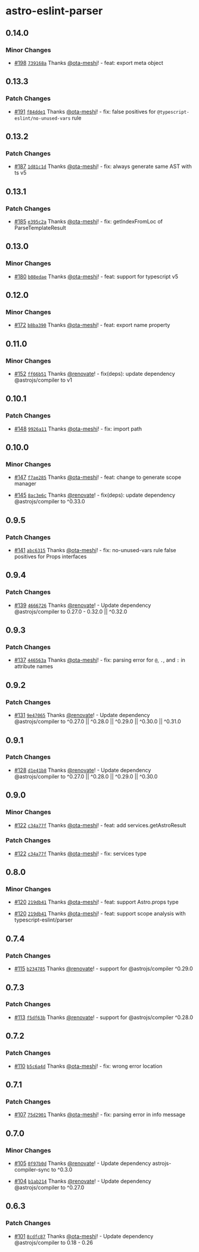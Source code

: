 # astro-eslint-parser

## 0.14.0

### Minor Changes

- [#198](https://github.com/ota-meshi/astro-eslint-parser/pull/198) [`739168a`](https://github.com/ota-meshi/astro-eslint-parser/commit/739168a8462e14d2c6eba20a48a05470eade65a1) Thanks [@ota-meshi](https://github.com/ota-meshi)! - feat: export meta object

## 0.13.3

### Patch Changes

- [#191](https://github.com/ota-meshi/astro-eslint-parser/pull/191) [`f84dde1`](https://github.com/ota-meshi/astro-eslint-parser/commit/f84dde17b30c4e68b2886cb19ff90f1c8b038e88) Thanks [@ota-meshi](https://github.com/ota-meshi)! - fix: false positives for `@typescript-eslint/no-unused-vars` rule

## 0.13.2

### Patch Changes

- [#187](https://github.com/ota-meshi/astro-eslint-parser/pull/187) [`1d81c1d`](https://github.com/ota-meshi/astro-eslint-parser/commit/1d81c1d2925bee0fd72e924bb04b17a4b7a41063) Thanks [@ota-meshi](https://github.com/ota-meshi)! - fix: always generate same AST with ts v5

## 0.13.1

### Patch Changes

- [#185](https://github.com/ota-meshi/astro-eslint-parser/pull/185) [`e395c2a`](https://github.com/ota-meshi/astro-eslint-parser/commit/e395c2a84bc7f73cc9a9f9791ef8a2c85ef734bc) Thanks [@ota-meshi](https://github.com/ota-meshi)! - fix: getIndexFromLoc of ParseTemplateResult

## 0.13.0

### Minor Changes

- [#180](https://github.com/ota-meshi/astro-eslint-parser/pull/180) [`b08edae`](https://github.com/ota-meshi/astro-eslint-parser/commit/b08edae50787cb8725d77ab0c5c703c651d11fe6) Thanks [@ota-meshi](https://github.com/ota-meshi)! - feat: support for typescript v5

## 0.12.0

### Minor Changes

- [#172](https://github.com/ota-meshi/astro-eslint-parser/pull/172) [`b8ba390`](https://github.com/ota-meshi/astro-eslint-parser/commit/b8ba3901bcdf08517526a625f1694b7bc970e5be) Thanks [@ota-meshi](https://github.com/ota-meshi)! - feat: export name property

## 0.11.0

### Minor Changes

- [#152](https://github.com/ota-meshi/astro-eslint-parser/pull/152) [`ff66b51`](https://github.com/ota-meshi/astro-eslint-parser/commit/ff66b519e396e08380f6ba55d0ec1706e57d543b) Thanks [@renovate](https://github.com/apps/renovate)! - fix(deps): update dependency @astrojs/compiler to v1

## 0.10.1

### Patch Changes

- [#148](https://github.com/ota-meshi/astro-eslint-parser/pull/148) [`9926a11`](https://github.com/ota-meshi/astro-eslint-parser/commit/9926a1166100a71617729550ca857d1117fd8d58) Thanks [@ota-meshi](https://github.com/ota-meshi)! - fix: import path

## 0.10.0

### Minor Changes

- [#147](https://github.com/ota-meshi/astro-eslint-parser/pull/147) [`f7ae285`](https://github.com/ota-meshi/astro-eslint-parser/commit/f7ae2859f577721d02d9dba85889cfa81e9d04d1) Thanks [@ota-meshi](https://github.com/ota-meshi)! - feat: change to generate scope manager

- [#145](https://github.com/ota-meshi/astro-eslint-parser/pull/145) [`8ac3e6c`](https://github.com/ota-meshi/astro-eslint-parser/commit/8ac3e6c9259ace8cf5de06c5c0173cd499ac8928) Thanks [@renovate](https://github.com/apps/renovate)! - fix(deps): update dependency @astrojs/compiler to ^0.33.0

## 0.9.5

### Patch Changes

- [#141](https://github.com/ota-meshi/astro-eslint-parser/pull/141) [`abc6315`](https://github.com/ota-meshi/astro-eslint-parser/commit/abc63156672630ccd945d2ec0f73b1e6021959f2) Thanks [@ota-meshi](https://github.com/ota-meshi)! - fix: no-unused-vars rule false positives for Props interfaces

## 0.9.4

### Patch Changes

- [#139](https://github.com/ota-meshi/astro-eslint-parser/pull/139) [`4666726`](https://github.com/ota-meshi/astro-eslint-parser/commit/4666726d93ca860f63ae2cce2cee3599a8821798) Thanks [@renovate](https://github.com/apps/renovate)! - Update dependency @astrojs/compiler to 0.27.0 - 0.32.0 || ^0.32.0

## 0.9.3

### Patch Changes

- [#137](https://github.com/ota-meshi/astro-eslint-parser/pull/137) [`446563a`](https://github.com/ota-meshi/astro-eslint-parser/commit/446563a9825a9af1c8b99b1a6f497b35de2bcc1a) Thanks [@ota-meshi](https://github.com/ota-meshi)! - fix: parsing error for `@`, `.`, and `:` in attribute names

## 0.9.2

### Patch Changes

- [#131](https://github.com/ota-meshi/astro-eslint-parser/pull/131) [`9e47065`](https://github.com/ota-meshi/astro-eslint-parser/commit/9e470655124da94285128e06559bc391fe0a3e48) Thanks [@renovate](https://github.com/apps/renovate)! - Update dependency @astrojs/compiler to ^0.27.0 || ^0.28.0 || ^0.29.0 || ^0.30.0 || ^0.31.0

## 0.9.1

### Patch Changes

- [#128](https://github.com/ota-meshi/astro-eslint-parser/pull/128) [`d1e41b8`](https://github.com/ota-meshi/astro-eslint-parser/commit/d1e41b896ac7fa59ac47c00e0cf7b42ff31481d0) Thanks [@renovate](https://github.com/apps/renovate)! - Update dependency @astrojs/compiler to ^0.27.0 || ^0.28.0 || ^0.29.0 || ^0.30.0

## 0.9.0

### Minor Changes

- [#122](https://github.com/ota-meshi/astro-eslint-parser/pull/122) [`c34a77f`](https://github.com/ota-meshi/astro-eslint-parser/commit/c34a77fddbae25a0072aa66a4472ac19e998b084) Thanks [@ota-meshi](https://github.com/ota-meshi)! - feat: add services.getAstroResult

### Patch Changes

- [#122](https://github.com/ota-meshi/astro-eslint-parser/pull/122) [`c34a77f`](https://github.com/ota-meshi/astro-eslint-parser/commit/c34a77fddbae25a0072aa66a4472ac19e998b084) Thanks [@ota-meshi](https://github.com/ota-meshi)! - fix: services type

## 0.8.0

### Minor Changes

- [#120](https://github.com/ota-meshi/astro-eslint-parser/pull/120) [`219db41`](https://github.com/ota-meshi/astro-eslint-parser/commit/219db413f9f08c95dfbd7d25372118558b2180d1) Thanks [@ota-meshi](https://github.com/ota-meshi)! - feat: support Astro.props type

- [#120](https://github.com/ota-meshi/astro-eslint-parser/pull/120) [`219db41`](https://github.com/ota-meshi/astro-eslint-parser/commit/219db413f9f08c95dfbd7d25372118558b2180d1) Thanks [@ota-meshi](https://github.com/ota-meshi)! - feat: support scope analysis with typescript-eslint/parser

## 0.7.4

### Patch Changes

- [#115](https://github.com/ota-meshi/astro-eslint-parser/pull/115) [`b234785`](https://github.com/ota-meshi/astro-eslint-parser/commit/b23478581362016b50efe695c6e7366023a1c1f6) Thanks [@renovate](https://github.com/apps/renovate)! - support for @astrojs/compiler ^0.29.0

## 0.7.3

### Patch Changes

- [#113](https://github.com/ota-meshi/astro-eslint-parser/pull/113) [`f5df63b`](https://github.com/ota-meshi/astro-eslint-parser/commit/f5df63b3e1d3d1a0ff55a3c43893058aa8ce1a14) Thanks [@renovate](https://github.com/apps/renovate)! - support for @astrojs/compiler ^0.28.0

## 0.7.2

### Patch Changes

- [#110](https://github.com/ota-meshi/astro-eslint-parser/pull/110) [`b5c6a4d`](https://github.com/ota-meshi/astro-eslint-parser/commit/b5c6a4d212c485b6fa5b738953b2b93b9a61fdc4) Thanks [@ota-meshi](https://github.com/ota-meshi)! - fix: wrong error location

## 0.7.1

### Patch Changes

- [#107](https://github.com/ota-meshi/astro-eslint-parser/pull/107) [`75d2901`](https://github.com/ota-meshi/astro-eslint-parser/commit/75d2901574e5d472d8d84f8c61bd393d7b61cddb) Thanks [@ota-meshi](https://github.com/ota-meshi)! - fix: parsing error in info message

## 0.7.0

### Minor Changes

- [#105](https://github.com/ota-meshi/astro-eslint-parser/pull/105) [`0f97b0d`](https://github.com/ota-meshi/astro-eslint-parser/commit/0f97b0d45cac886989217bb6907780fc5fd171f0) Thanks [@renovate](https://github.com/apps/renovate)! - Update dependency astrojs-compiler-sync to ^0.3.0

- [#104](https://github.com/ota-meshi/astro-eslint-parser/pull/104) [`b1ab214`](https://github.com/ota-meshi/astro-eslint-parser/commit/b1ab2142c7a3a0aee97858eb4b7af85a7a192798) Thanks [@renovate](https://github.com/apps/renovate)! - Update dependency @astrojs/compiler to ^0.27.0

## 0.6.3

### Patch Changes

- [#101](https://github.com/ota-meshi/astro-eslint-parser/pull/101) [`8cdfc87`](https://github.com/ota-meshi/astro-eslint-parser/commit/8cdfc87cc012dfe132db8f2c039a716126de0f68) Thanks [@ota-meshi](https://github.com/ota-meshi)! - Update dependency @astrojs/compiler to 0.18 - 0.26
